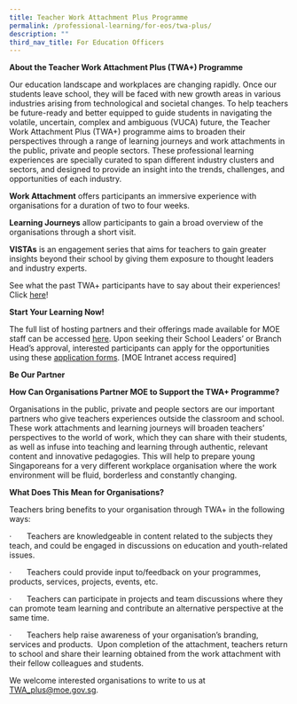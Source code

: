 ```yaml
---
title: Teacher Work Attachment Plus Programme
permalink: /professional-learning/for-eos/twa-plus/
description: ""
third_nav_title: For Education Officers
---
```

**About the Teacher Work Attachment Plus (TWA+) Programme**

Our education landscape and workplaces are changing rapidly. Once our students leave school, they will be faced with new growth areas in various industries arising from technological and societal changes. To help teachers be future-ready and better equipped to guide students in navigating the volatile, uncertain, complex and ambiguous (VUCA) future, the Teacher Work Attachment Plus (TWA+) programme aims to broaden their perspectives through a range of learning journeys and work attachments in the public, private and people sectors. These professional learning experiences are specially curated to span different industry clusters and sectors, and designed to provide an insight into the trends, challenges, and opportunities of each industry.

**Work Attachment** offers participants an immersive experience with organisations for a duration of two to four weeks.

**Learning Journeys** allow participants to gain a broad overview of the organisations through a short visit.

**VISTAs** is an engagement series that aims for teachers to gain greater insights beyond their school by giving them exposure to thought leaders and industry experts.


See what the past TWA+ participants have to say about their experiences! <br>
Click [here](https://academyofsingaporeteachers.moe.edu.sg/stories/twa-plus-experience/)!

**Start Your Learning Now!**

The full list of hosting partners and their offerings made available for MOE staff can be accessed [here](https://intranet.moe.gov.sg/academy/TWA/Pages/twa_localworkatt.aspx). Upon seeking their School Leaders’ or Branch Head’s approval, interested participants can apply for the opportunities using these [application forms](https://intranet.moe.gov.sg/academy/TWA/Pages/app_procedures_forms.aspx). [MOE Intranet access required]

**Be Our Partner**

**How Can Organisations Partner MOE to Support the TWA+ Programme?**

Organisations in the public, private and people sectors are our important partners who give teachers experiences outside the classroom and school. These work attachments and learning journeys will broaden teachers’ perspectives to the world of work, which they can share with their students, as well as infuse into teaching and learning through authentic, relevant content and innovative pedagogies. This will help to prepare young Singaporeans for a very different workplace organisation where the work environment will be fluid, borderless and constantly changing.

**What Does This Mean for Organisations?**

Teachers bring benefits to your organisation through TWA+ in the following ways:

·&nbsp;&nbsp;&nbsp;&nbsp;&nbsp;&nbsp; Teachers are knowledgeable in content related to the subjects they teach, and could be engaged in discussions on education and youth-related issues.

·&nbsp;&nbsp;&nbsp;&nbsp;&nbsp;&nbsp; Teachers could provide input to/feedback on your programmes, products, services, projects, events, etc.

·&nbsp;&nbsp;&nbsp;&nbsp;&nbsp;&nbsp; Teachers can participate in projects and team discussions where they can promote team learning and contribute an alternative perspective at the same time.

·&nbsp;&nbsp;&nbsp;&nbsp;&nbsp;&nbsp; Teachers help raise awareness of your organisation’s branding, services and products.&nbsp; Upon completion of the attachment, teachers return to school and share their learning obtained from the work attachment with their fellow colleagues and students.

We welcome interested organisations to write to us at [TWA\_plus@moe.gov.sg](mailto:TWA_plus@moe.gov.sg).